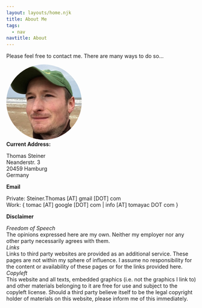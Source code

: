 ```yaml
---
layout: layouts/home.njk
title: About Me
tags:
  - nav
navtitle: About
---
```

Please feel free to contact me. There are many ways to do so...
<div>
  <img style="border: 0; border-radius: 50%;" src="/images/thomas_steiner.jpg" alt="Thomas Steiner" width="200" height="200">
</div>
<b>Current Address:</b>
<p>
  Thomas Steiner<br>
  Neanderstr. 3<br>
  20459 Hamburg<br>
  Germany<br>
</p>
<b>Email</b>
<p>
  Private: Steiner.Thomas [AT] gmail [DOT] com<br>
  Work: { tomac [AT] google [DOT] com | info [AT] tomayac DOT com }
</p>
<b>Disclaimer</b>
<p>
  <i>Freedom of Speech</i>
  <br>
  The opinions expressed here are my own. Neither my employer nor any other party necessarily agrees with them.
  <br>
  <i>Links</i>
  <br>
   Links to third party websites are provided as an additional service. These pages are not within my sphere of influence. I    assume no responsibility for the content or availability of these pages or for the links provided here.<br>
  <i>Copyleft</i>
  <br>
  This website and all texts, embedded graphics (i.e. not the graphics I link to) and other materials belonging to it are free for use and subject to the copyleft license. Should a third party believe itself to be the legal copyright holder of materials on this website, please inform me of this immediately.
</p>
